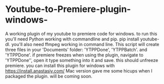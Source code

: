 # Youtube-to-Premiere-plugin-windows-
A working plugin of my youtube to premiere code for windows. to run this you'll need Python working with commandline and pip. 
pip install youtube-dl. you'll also need ffmpeg working in command line. 
This script will create three files in your 'Documents' folder: 'YTPPDone', 'YTPPBatch'. and 'YTPPDone'.
if premiere freezes when using the plugin, navigate to 'YTPPDone'', open it type something into it and save. this should unfreeze premiere. 
you can install this plugin for windows with https://install.anastasiy.com/
Mac version gave me some hicups when I packaged the plugin. will be coming soon. 
